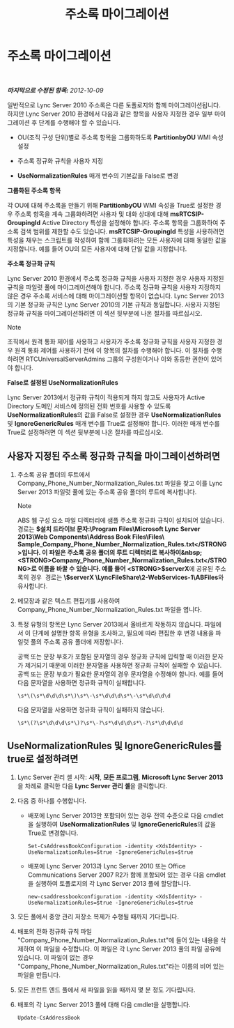 ﻿---
title: 주소록 마이그레이션
TOCTitle: 주소록 마이그레이션
ms:assetid: ac7f0f39-4c6d-4702-8e25-93a73e3d800f
ms:mtpsurl: https://technet.microsoft.com/ko-kr/library/JJ205160(v=OCS.15)
ms:contentKeyID: 49304699
ms.date: 08/10/2015
mtps_version: v=OCS.15
ms.translationtype: HT
---

# 주소록 마이그레이션

 

_**마지막으로 수정된 항목:** 2012-10-09_

일반적으로 Lync Server 2010 주소록은 다른 토폴로지와 함께 마이그레이션됩니다. 하지만 Lync Server 2010 환경에서 다음과 같은 항목을 사용자 지정한 경우 일부 마이그레이션 후 단계를 수행해야 할 수 있습니다.

  - OU(조직 구성 단위)별로 주소록 항목을 그룹화하도록 **PartitionbyOU** WMI 속성 설정

  - 주소록 정규화 규칙을 사용자 지정

  - **UseNormalizationRules** 매개 변수의 기본값을 False로 변경

**그룹화된 주소록 항목**

각 OU에 대해 주소록을 만들기 위해 **PartitionbyOU** WMI 속성을 True로 설정한 경우 주소록 항목을 계속 그룹화하려면 사용자 및 대화 상대에 대해 **msRTCSIP-GroupingId** Active Directory 특성을 설정해야 합니다. 주소록 항목을 그룹화하여 주소록 검색 범위를 제한할 수도 있습니다. **msRTCSIP-GroupingId** 특성을 사용하려면 특성을 채우는 스크립트를 작성하여 함께 그룹화하려는 모든 사용자에 대해 동일한 값을 지정합니다. 예를 들어 OU의 모든 사용자에 대해 단일 값을 지정합니다.

**주소록 정규화 규칙**

Lync Server 2010 환경에서 주소록 정규화 규칙을 사용자 지정한 경우 사용자 지정된 규칙을 파일럿 풀에 마이그레이션해야 합니다. 주소록 정규화 규칙을 사용자 지정하지 않은 경우 주소록 서비스에 대해 마이그레이션할 항목이 없습니다. Lync Server 2013의 기본 정규화 규칙은 Lync Server 2010의 기본 규칙과 동일합니다. 사용자 지정된 정규화 규칙을 마이그레이션하려면 이 섹션 뒷부분에 나온 절차를 따르십시오.


> [!NOTE]
> 조직에서 원격 통화 제어를 사용하고 사용자가 주소록 정규화 규칙을 사용자 지정한 경우 원격 통화 제어를 사용하기 전에 이 항목의 절차를 수행해야 합니다. 이 절차를 수행하려면 RTCUniversalServerAdmins 그룹의 구성원이거나 이와 동등한 권한이 있어야 합니다.



**False로 설정된 UseNormalizationRules**

Lync Server 2013에서 정규화 규칙이 적용되게 하지 않고도 사용자가 Active Directory 도메인 서비스에 정의된 전화 번호를 사용할 수 있도록 **UseNormalizationRules**의 값을 False로 설정한 경우 **UseNormalizationRules** 및 **IgnoreGenericRules** 매개 변수를 True로 설정해야 합니다. 이러한 매개 변수를 True로 설정하려면 이 섹션 뒷부분에 나온 절차를 따르십시오.

## 사용자 지정된 주소록 정규화 규칙을 마이그레이션하려면

1.  주소록 공유 폴더의 루트에서 Company\_Phone\_Number\_Normalization\_Rules.txt 파일을 찾고 이를 Lync Server 2013 파일럿 풀에 있는 주소록 공유 폴더의 루트에 복사합니다.
    

    > [!NOTE]
    > ABS 웹 구성 요소 파일 디렉터리에 샘플 주소록 정규화 규칙이 설치되어 있습니다. 경로는 <STRONG>$설치 드라이브 문자:\Program Files\Microsoft Lync Server 2013\Web Components\Address Book Files\Files\ Sample_Company_Phone_Number_Normalization_Rules.txt</STRONG>입니다. 이 파일은 주소록 공유 폴더의 루트 디렉터리로 복사하여&nbsp; <STRONG>Company_Phone_Number_Normalization_Rules.txt</STRONG>로 이름을 바꿀 수 있습니다. 예를 들어 <STRONG>$serverX</STRONG>에 공유된 주소록의 경우 &nbsp;경로는 <STRONG>\\$serverX \LyncFileShare\2-WebServices-1\ABFiles</STRONG>와 유사합니다.



2.  메모장과 같은 텍스트 편집기를 사용하여 Company\_Phone\_Number\_Normalization\_Rules.txt 파일을 엽니다.

3.  특정 유형의 항목은 Lync Server 2013에서 올바르게 작동하지 않습니다. 파일에서 이 단계에 설명한 항목 유형을 조사하고, 필요에 따라 편집한 후 변경 내용을 파일럿 풀의 주소록 공유 폴더에 저장합니다.
    
    공백 또는 문장 부호가 포함된 문자열의 경우 정규화 규칙에 입력할 때 이러한 문자가 제거되기 때문에 이러한 문자열을 사용하면 정규화 규칙이 실패할 수 있습니다. 공백 또는 문장 부호가 필요한 문자열의 경우 문자열을 수정해야 합니다. 예를 들어 다음 문자열을 사용하면 정규화 규칙이 실패합니다.
    
        \s*\(\s*\d\d\d\s*\)\s*\-\s*\d\d\d\s*\-\s*\d\d\d\d
    
    다음 문자열을 사용하면 정규화 규칙이 실패하지 않습니다.
    
        \s*\(?\s*\d\d\d\s*\)?\s*\-?\s*\d\d\d\s*\-?\s*\d\d\d\d

## UseNormalizationRules 및 IgnoreGenericRules를 true로 설정하려면

1.  Lync Server 관리 셸 시작: **시작**, **모든 프로그램**, **Microsoft Lync Server 2013**을 차례로 클릭한 다음 **Lync Server 관리 셸**을 클릭합니다.

2.  다음 중 하나를 수행합니다.
    
      - 배포에 Lync Server 2013만 포함되어 있는 경우 전역 수준으로 다음 cmdlet을 실행하여 **UseNormalizationRules** 및 **IgnoreGenericRules**의 값을True로 변경합니다.
        
            Set-CsAddressBookConfiguration -identity <XdsIdentity> -UseNormalizationRules=$true -IgnoreGenericRules=$true
    
      - 배포에 Lync Server 2013과 Lync Server 2010 또는 Office Communications Server 2007 R2가 함께 포함되어 있는 경우 다음 cmdlet을 실행하여 토폴로지의 각 Lync Server 2013 풀에 할당합니다.
        
            new-csaddressbookconfiguration -identity <XdsIdentity> -UseNormalizationRules=$true -IgnoreGenericRules=$true

3.  모든 풀에서 중앙 관리 저장소 복제가 수행될 때까지 기다립니다.

4.  배포의 전화 정규화 규칙 파일 "Company\_Phone\_Number\_Normalization\_Rules.txt"에 들어 있는 내용을 삭제하여 이 파일을 수정합니다. 이 파일은 각 Lync Server 2013 풀의 파일 공유에 있습니다. 이 파일이 없는 경우 "Company\_Phone\_Number\_Normalization\_Rules.txt"라는 이름의 비어 있는 파일을 만듭니다.

5.  모든 프런트 엔드 풀에서 새 파일을 읽을 때까지 몇 분 정도 기다립니다.

6.  배포의 각 Lync Server 2013 풀에 대해 다음 cmdlet을 실행합니다.
    
        Update-CsAddressBook

